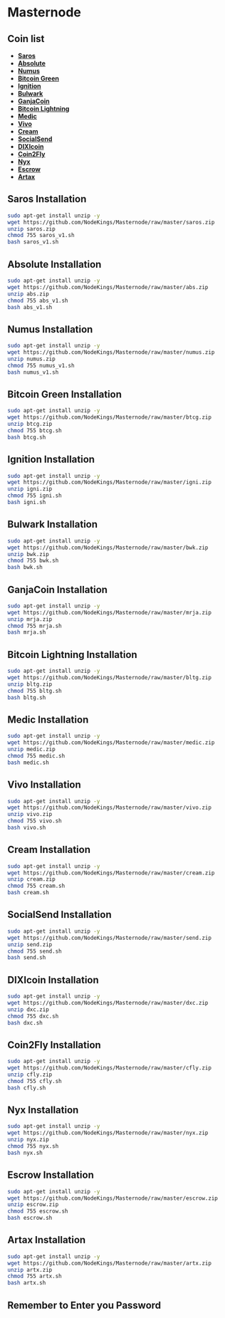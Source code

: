 # Masternode

## Coin list
- **[Saros](#saros-installation)**
- **[Absolute](#absolute-installation)**
- **[Numus](#numus-installation)**
- **[Bitcoin Green](#bitcoin-green-installation)**
- **[Ignition](#ignition-installation)**
- **[Bulwark](#bulwark-installation)**
- **[GanjaCoin](#ganjacoin-installation)**
- **[Bitcoin Lightning](#bitcoin-lightning-installation)**
- **[Medic](#medic-installation)**
- **[Vivo](#vivo-installation)**
- **[Cream](#cream-installation)**
- **[SocialSend](#socialsend-installation)**
- **[DIXIcoin](#dixicoin-installation)**
- **[Coin2Fly](#coin2fly-installation)**
- **[Nyx](#nyx-installation)**
- **[Escrow](#escrow-installation)**
- **[Artax](#artax-installation)**

## Saros Installation

```bash
sudo apt-get install unzip -y
wget https://github.com/NodeKings/Masternode/raw/master/saros.zip
unzip saros.zip
chmod 755 saros_v1.sh
bash saros_v1.sh
```

## Absolute Installation

```bash
sudo apt-get install unzip -y
wget https://github.com/NodeKings/Masternode/raw/master/abs.zip
unzip abs.zip
chmod 755 abs_v1.sh
bash abs_v1.sh
```

## Numus Installation

```bash
sudo apt-get install unzip -y
wget https://github.com/NodeKings/Masternode/raw/master/numus.zip
unzip numus.zip
chmod 755 numus_v1.sh
bash numus_v1.sh
```

## Bitcoin Green Installation

```bash
sudo apt-get install unzip -y
wget https://github.com/NodeKings/Masternode/raw/master/btcg.zip
unzip btcg.zip
chmod 755 btcg.sh
bash btcg.sh
```

## Ignition Installation

```bash
sudo apt-get install unzip -y
wget https://github.com/NodeKings/Masternode/raw/master/igni.zip
unzip igni.zip
chmod 755 igni.sh
bash igni.sh
```

## Bulwark Installation

```bash
sudo apt-get install unzip -y
wget https://github.com/NodeKings/Masternode/raw/master/bwk.zip
unzip bwk.zip
chmod 755 bwk.sh
bash bwk.sh
```

## GanjaCoin Installation

```bash
sudo apt-get install unzip -y
wget https://github.com/NodeKings/Masternode/raw/master/mrja.zip
unzip mrja.zip
chmod 755 mrja.sh
bash mrja.sh
```

## Bitcoin Lightning Installation

```bash
sudo apt-get install unzip -y
wget https://github.com/NodeKings/Masternode/raw/master/bltg.zip
unzip bltg.zip
chmod 755 bltg.sh
bash bltg.sh
```

## Medic Installation

```bash
sudo apt-get install unzip -y
wget https://github.com/NodeKings/Masternode/raw/master/medic.zip
unzip medic.zip
chmod 755 medic.sh
bash medic.sh
```

## Vivo Installation

```bash
sudo apt-get install unzip -y
wget https://github.com/NodeKings/Masternode/raw/master/vivo.zip
unzip vivo.zip
chmod 755 vivo.sh
bash vivo.sh
```

## Cream Installation

```bash
sudo apt-get install unzip -y
wget https://github.com/NodeKings/Masternode/raw/master/cream.zip
unzip cream.zip
chmod 755 cream.sh
bash cream.sh
```

## SocialSend Installation

```bash
sudo apt-get install unzip -y
wget https://github.com/NodeKings/Masternode/raw/master/send.zip
unzip send.zip
chmod 755 send.sh
bash send.sh
```

## DIXIcoin Installation

```bash
sudo apt-get install unzip -y
wget https://github.com/NodeKings/Masternode/raw/master/dxc.zip
unzip dxc.zip
chmod 755 dxc.sh
bash dxc.sh
```
## Coin2Fly Installation

```bash
sudo apt-get install unzip -y
wget https://github.com/NodeKings/Masternode/raw/master/cfly.zip
unzip cfly.zip
chmod 755 cfly.sh
bash cfly.sh
```

## Nyx Installation

```bash
sudo apt-get install unzip -y
wget https://github.com/NodeKings/Masternode/raw/master/nyx.zip
unzip nyx.zip
chmod 755 nyx.sh
bash nyx.sh
```

## Escrow Installation

```bash
sudo apt-get install unzip -y
wget https://github.com/NodeKings/Masternode/raw/master/escrow.zip
unzip escrow.zip
chmod 755 escrow.sh
bash escrow.sh
```

## Artax Installation

```bash
sudo apt-get install unzip -y
wget https://github.com/NodeKings/Masternode/raw/master/artx.zip
unzip artx.zip
chmod 755 artx.sh
bash artx.sh
```
## Remember to **Enter** you Password
